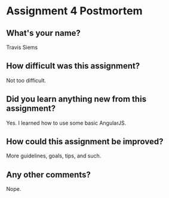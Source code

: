 # Assignment 4 Postmortem

## What's your name?

Travis Siems

## How difficult was this assignment?

Not too difficult.

## Did you learn anything new from this assignment?

Yes. I learned how to use some basic AngularJS.

## How could this assignment be improved?

More guidelines, goals, tips, and such.

## Any other comments?

Nope.
